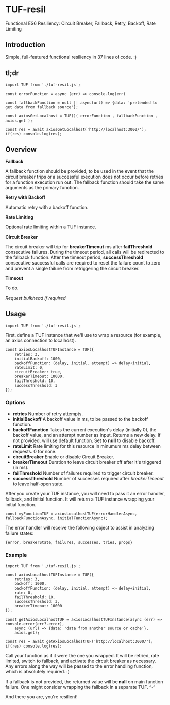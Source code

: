 # TUF-resil
Functional ES6 Resiliency: Circuit Breaker, Fallback, Retry, Backoff, Rate Limiting

## Introduction

Simple, full-featured functional resiliency in 37 lines of code. :)

## tl;dr

```
import TUF from './tuf-resil.js';

const errorFunction = async (err) => console.log(err)

const fallbackFunction = null || async(url) => {data: 'pretended to get data from fallback source'};

const axiosGetLocalhost = TUF()( errorFunction , fallbackFunction , axios.get );

const res = await axiosGetLocalhost('http://localhost:3000/');
if(res) console.log(res);
```

## Overview


**Fallback**

A fallback function should be provided, to be used in the event that the circuit breaker trips or a successful execution does not occur before retries for a function execution run out. The fallback function should take the same arguments as the primary function.

**Retry with Backoff**

Automatic retry with a backoff function.

**Rate Limiting**

Optional rate limiting within a TUF instance.

**Circuit Breaker**

The circuit breaker will trip for **breakerTimeout** ms after **failThreshold** consecutive failures. During the timeout period, all calls will be redirected to the fallback function. After the timeout period, **successThreshold** consecutive successful calls are required to reset the failure count to zero and prevent a single failure from retriggering the circuit breaker.

**Timeout**

To do.

*Request bulkhead if required*


## Usage


`import TUF from './tuf-resil.js';`

First, define a TUF instance that we'll use to wrap a resource (for example, an axios connection to localhost).

```
const axiosLocalhostTUFInstance = TUF({
    retries: 3,
    initialBackoff: 1000,
    backoffFunction: (delay, initial, attempt) => delay+initial,
    rateLimit: 0,
    circuitBreaker: true,
    breakerTimeout: 10000,
    failThreshold: 10,
    successThreshold: 3
});
```

### Options

  - **retries** Number of retry attempts.
  - **initialBackoff** A backoff value in ms, to be passed to the backoff function.
  - **backoffFunction** Takes the current execution's delay (initially 0),
    the backoff value, and an attempt number as input.
    Returns a new delay. If not provided, will use default function. Set to **null** to disable backoff.
  - **rateLimit** Rate limiting for this resource in minumum ms delay between requests. 0 for none.
  - **circuitBreaker** Enable or disable Circuit Breaker.
  - **breakerTimeout** Duration to leave circuit breaker off after it's triggered (in ms).
  - **failThreshold** Number of failures required to trigger circuit breaker.
  - **successThreshold** Number of successes required after *breakerTimeout* to leave half-open state.
  
After you create your TUF instance, you will need to pass it an error handler, fallback, and initial function. It will return a TUF instance wrapping your initial function.

`const myFunctionTUF = axiosLocalhostTUF(errorHandlerAsync, fallbackFunctionAsync, initialFunctionAsync);`

The error handler will receive the following object to assist in analyzing failure states:

`{error, breakerState, failures, successes, tries, props}`


### Example

```
import TUF from './tuf-resil.js';

const axiosLocalhostTUFInstance = TUF({
    retries: 3,
    backoff: 1000,
    backoffFunction: (delay, initial, attempt) => delay+initial,
    rate: 0,
    failThreshold: 10,
    successThreshold: 3,
    breakerTimeout: 10000
});

const getAxiosLocalhostTUF = axiosLocalhostTUFInstance(async (err) => console.error(err?.error),
    async (url) => {data: 'data from another source or cache'},
    axios.get);
	
const res = await getAxiosLocalhostTUF('http://localhost:3000/');
if(res) console.log(res);
```

Call your function as if it were the one you wrapped. It will be retried, rate limited, switch to fallback, and activate the circuit breaker as necessary. Any errors along the way will be passed to the error handling function, which is absolutely required. :)

If a fallback is not provided, the returned value will be **null** on main function failure. One might consider wrapping the fallback in a separate TUF. ^-^

And there you are, you're resilient!
